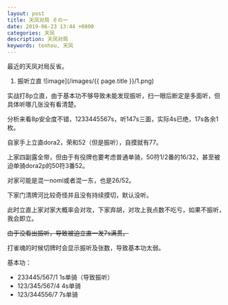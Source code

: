 ```yaml
---
layout: post
title: 天凤对局 その一
date: 2019-06-23 13:44 +0800
categories: 天凤
description: 天凤对局
keywords: tenhou, 天凤
---
```


最近的天凤对局反省。
1. 振听立直
![image](/images/{{ page.title }}/1.png)

实战打8p立直，由于基本功不够导致未能发现振听，扫一眼后断定是多面听，但具体听哪几张没有看清楚。

分析来看8p安全度不错，1233445567s，听147s三面，实际4s已绝，17s各余1枚。

自家手上立直dora2，荣和52（但是振听），自摸就有77。

上家四副露全带，但由于有役牌也要考虑普通单骑，50符1/2番的16/32，甚至被迫单骑dora2p的50符3番52。

对家可能是混一nomi或者混一东，也是26/52。

下家门清牌河比较奇怪并且没有持续摸切，默认没听。

此时立直上家对家大概率会对攻，下家弃胡，对攻上我点数不吃亏，如果不振听，我会即立。

~~由于没看出振听，导致被迫立直一发7s满贯。~~

打雀魂的时候切牌时会显示振听及张数，导致基本功太弱。

基本功：
- 233445/567/1  1s单骑（导致振听）
- 123/345/567/4 4s单骑
- 123/344556/7  7s单骑